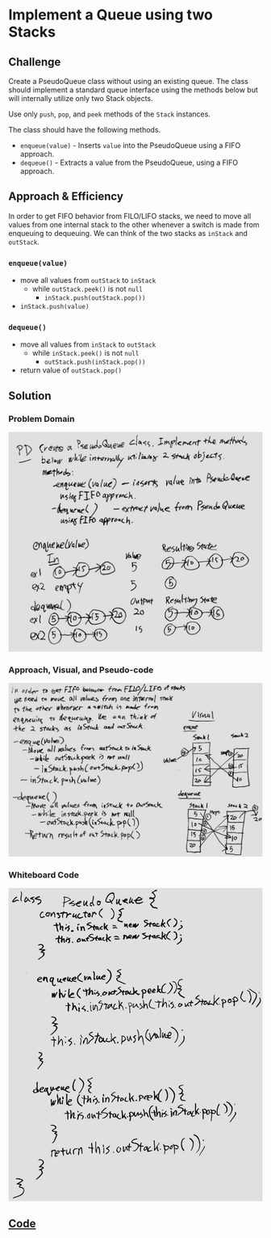 # Implement a Queue using two Stacks

## Challenge
Create a PseudoQueue class without using an existing queue.  The class should implement a standard queue interface using the methods below but will internally utilize only two Stack objects.

Use only `push`, `pop`, and `peek` methods of the `Stack` instances.

The class should have the following methods.

* `enqueue(value)` - Inserts `value` into the PseudoQueue using a FIFO approach.
* `dequeue()` - Extracts a value from the PseudoQueue, using a FIFO approach.

## Approach & Efficiency
<!-- What approach did you take? Why? What is the Big O space/time for this approach? -->

In order to get FIFO behavior from FILO/LIFO stacks, we need to move
all values from one internal stack to the other whenever a switch is made from enqueuing to dequeuing.  We can think of the two stacks as
`inStack` and `outStack`.

### `enqueue(value)`

* move all values from `outStack` to `inStack`
  * while `outStack.peek()` is not `null`
    * `inStack.push(outStack.pop())`
* `inStack.push(value)`

### `dequeue()`

* move all values from `inStack` to `outStack`
  * while `inStack.peek()` is not `null`
    * `outStack.push(inStack.pop())`
* return value of `outStack.pop()`

## Solution
<!-- Embedded whiteboard image -->

### Problem Domain

![Problem Domain and Examples](../../../../assets/queue-with-stacks-pd-io.jpg "Problem Domain and Examples")

### Approach, Visual, and Pseudo-code

![Approach and Pseudo-code](../../../../assets/queue-with-stacks-approach-pseudo-visual.jpg "Approach and Pseudo-code")

### Whiteboard Code

![Whiteboard Code](../../../../assets/queue-with-stacks-code.jpg "Approach and Pseudo-code")

## [Code](queueWithStacks/queue-with-stacks.js)
